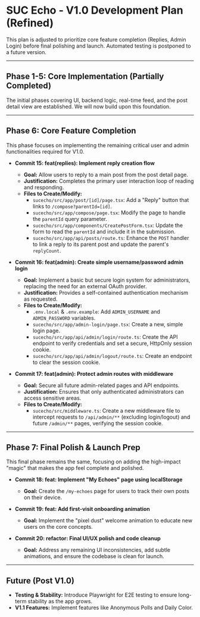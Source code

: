 # SUC Echo - V1.0 Development Plan (Refined)

This plan is adjusted to prioritize core feature completion (Replies, Admin Login) before final polishing and launch. Automated testing is postponed to a future version.

---
## Phase 1-5: Core Implementation (Partially Completed)

The initial phases covering UI, backend logic, real-time feed, and the post detail view are established. We will now build upon this foundation.

---
## Phase 6: Core Feature Completion

This phase focuses on implementing the remaining critical user and admin functionalities required for V1.0.

* **Commit 15: feat(replies): Implement reply creation flow**
    * **Goal:** Allow users to reply to a main post from the post detail page.
    * **Justification:** Completes the primary user interaction loop of reading and responding.
    * **Files to Create/Modify:**
        * `sucecho/src/app/post/[id]/page.tsx`: Add a "Reply" button that links to `/compose?parentId=[id]`.
        * `sucecho/src/app/compose/page.tsx`: Modify the page to handle the `parentId` query parameter.
        * `sucecho/src/app/components/CreatePostForm.tsx`: Update the form to read the `parentId` and include it in the submission.
        * `sucecho/src/app/api/posts/route.ts`: Enhance the `POST` handler to link a reply to its parent post and update the parent's `replyCount`.

* **Commit 16: feat(admin): Create simple username/password admin login**
    * **Goal:** Implement a basic but secure login system for administrators, replacing the need for an external OAuth provider.
    * **Justification:** Provides a self-contained authentication mechanism as requested.
    * **Files to Create/Modify:**
        * `.env.local` & `.env.example`: Add `ADMIN_USERNAME` and `ADMIN_PASSWORD` variables.
        * `sucecho/src/app/admin-login/page.tsx`: Create a new, simple login page.
        * `sucecho/src/app/api/admin/login/route.ts`: Create the API endpoint to verify credentials and set a secure, HttpOnly session cookie.
        * `sucecho/src/app/api/admin/logout/route.ts`: Create an endpoint to clear the session cookie.

* **Commit 17: feat(admin): Protect admin routes with middleware**
    * **Goal:** Secure all future admin-related pages and API endpoints.
    * **Justification:** Ensures that only authenticated administrators can access sensitive areas.
    * **Files to Create/Modify:**
        * `sucecho/src/middleware.ts`: Create a new middleware file to intercept requests to `/api/admin/**` (excluding login/logout) and future `/admin/**` pages, verifying the session cookie.

---
## Phase 7: Final Polish & Launch Prep

This final phase remains the same, focusing on adding the high-impact "magic" that makes the app feel complete and polished.

* **Commit 18: feat: Implement "My Echoes" page using localStorage**
    * **Goal:** Create the `/my-echoes` page for users to track their own posts on their device.

* **Commit 19: feat: Add first-visit onboarding animation**
    * **Goal:** Implement the "pixel dust" welcome animation to educate new users on the core concepts.

* **Commit 20: refactor: Final UI/UX polish and code cleanup**
    * **Goal:** Address any remaining UI inconsistencies, add subtle animations, and ensure the codebase is clean for launch.

---
## Future (Post V1.0)

* **Testing & Stability:** Introduce Playwright for E2E testing to ensure long-term stability as the app grows.
* **V1.1 Features:** Implement features like Anonymous Polls and Daily Color.